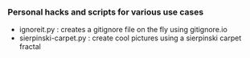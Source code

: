 ### Personal hacks and scripts for various use cases

- ignoreit.py : creates a gitignore file on the fly using gitignore.io 
- sierpinski-carpet.py : create cool pictures using a sierpinski carpet fractal
